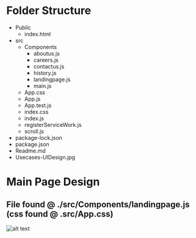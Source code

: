 # Folder Structure 
* Public
  * index.html
* src
  * Components
    * aboutus.js
    * careers.js
    * contactus.js
    * history.js
    * landingpage.js  
    * main.js
  * App.css
  * App.js
  * App.test.js
  * index.css
  * index.js
  * registerServiceWork.js
  * scroll.js
* package-lock.json
* package.json
* Readme.md
* Usecases-UIDesign.jpg
  
 # Main Page Design 
 ## File found @ ./src/Components/landingpage.js (css found @ .src/App.css)
![alt text](https://github.com/ParthPatel95/iHiredCM/blob/master/Usecases-UIDesign.jpg)
